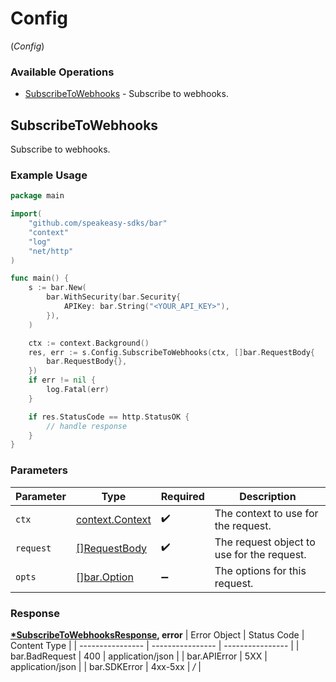 # Config
(*Config*)

### Available Operations

* [SubscribeToWebhooks](#subscribetowebhooks) - Subscribe to webhooks.

## SubscribeToWebhooks

Subscribe to webhooks.

### Example Usage

```go
package main

import(
	"github.com/speakeasy-sdks/bar"
	"context"
	"log"
	"net/http"
)

func main() {
    s := bar.New(
        bar.WithSecurity(bar.Security{
            APIKey: bar.String("<YOUR_API_KEY>"),
        }),
    )

    ctx := context.Background()
    res, err := s.Config.SubscribeToWebhooks(ctx, []bar.RequestBody{
        bar.RequestBody{},
    })
    if err != nil {
        log.Fatal(err)
    }

    if res.StatusCode == http.StatusOK {
        // handle response
    }
}
```

### Parameters

| Parameter                                             | Type                                                  | Required                                              | Description                                           |
| ----------------------------------------------------- | ----------------------------------------------------- | ----------------------------------------------------- | ----------------------------------------------------- |
| `ctx`                                                 | [context.Context](https://pkg.go.dev/context#Context) | :heavy_check_mark:                                    | The context to use for the request.                   |
| `request`                                             | [[]RequestBody](../../.md)                            | :heavy_check_mark:                                    | The request object to use for the request.            |
| `opts`                                                | [][bar.Option](../../option.md)                       | :heavy_minus_sign:                                    | The options for this request.                         |


### Response

**[*SubscribeToWebhooksResponse](../../subscribetowebhooksresponse.md), error**
| Error Object     | Status Code      | Content Type     |
| ---------------- | ---------------- | ---------------- |
| bar.BadRequest   | 400              | application/json |
| bar.APIError     | 5XX              | application/json |
| bar.SDKError     | 4xx-5xx          | */*              |
